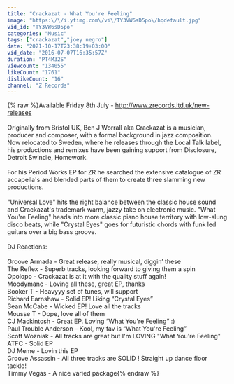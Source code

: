```yaml
---
title: "Crackazat - What You're Feeling"
image: "https:\/\/i.ytimg.com\/vi\/TY3VW6sD5po\/hqdefault.jpg"
vid_id: "TY3VW6sD5po"
categories: "Music"
tags: ["crackazat","joey negro"]
date: "2021-10-17T23:38:19+03:00"
vid_date: "2016-07-07T16:35:57Z"
duration: "PT4M32S"
viewcount: "134055"
likeCount: "1761"
dislikeCount: "16"
channel: "Z Records"
---
```

{% raw %}Available Friday 8th July - <a rel="nofollow" target="blank" href="http://www.zrecords.ltd.uk/new-releases">http://www.zrecords.ltd.uk/new-releases</a><br /><br />Originally from Bristol UK, Ben J Worrall aka Crackazat is a musician, producer and composer, with a formal background in jazz composition. Now relocated to Sweden, where he releases through the Local Talk label, his productions and remixes have been gaining support from Disclosure, Detroit Swindle, Homework.<br /><br />For his Period Works EP for ZR he searched the extensive catalogue of ZR accapella's and blended parts of them to create three slamming new productions.<br /><br />&quot;Universal Love&quot; hits the right balance between the classic house sound and Crackazat's trademark warm, jazzy take on electronic music. &quot;What You're Feeling&quot; heads into more classic piano house territory with low-slung disco beats, while &quot;Crystal Eyes&quot; goes for futuristic chords with funk led guitars over a big bass groove.<br /><br />DJ Reactions:<br /><br />Groove Armada - Great release, really musical, diggin’ these<br />The Reflex - Superb tracks, looking forward to giving them a spin<br />Opolopo - Crackazat is at it with the quality stuff again!<br />Moodymanc - Loving all these, great EP, thanks<br />Booker T - Heavyyy set of tunes, will support<br />Richard Earnshaw - Solid EP! Liking “Crystal Eyes”<br />Sean McCabe - Wicked EP! Love all the tracks<br />Mousse T - Dope, love all of them<br />CJ Mackintosh - Great EP. Loving “What You're Feeling” :)<br />Paul Trouble Anderson – Kool, my fav is “What You're Feeling”<br />Scott Wozniak - All tracks are great but I'm LOVING &quot;What You're Feeling&quot;<br />ATFC - Solid EP<br />DJ Meme - Lovin this EP<br />Groove Assassin - All three tracks are SOLID ! Straight up dance floor tackle!<br />Timmy Vegas - A nice varied package{% endraw %}
